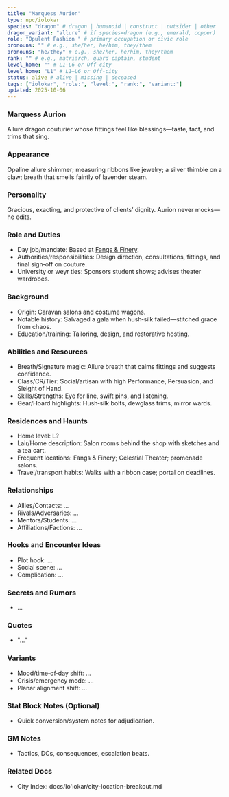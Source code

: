 ```yaml
---
title: "Marquess Aurion"
type: npc/iolokar
species: "dragon" # dragon | humanoid | construct | outsider | other
dragon_variant: "allure" # if species=dragon (e.g., emerald, copper)
role: "Opulent Fashion " # primary occupation or civic role
pronouns: "" # e.g., she/her, he/him, they/them
pronouns: "he/they" # e.g., she/her, he/him, they/them
rank: "" # e.g., matriarch, guard captain, student
level_home: "" # L1–L6 or Off‑city
level_home: "L1" # L1–L6 or Off‑city
status: alive # alive | missing | deceased
tags: ["iolokar", "role:", "level:", "rank:", "variant:"]
updated: 2025-10-06
---
```

### Marquess Aurion

Allure dragon couturier whose fittings feel like blessings—taste, tact, and trims that sing.

### Appearance

Opaline allure shimmer; measuring ribbons like jewelry; a silver thimble on a claw; breath that smells faintly of lavender steam.

### Personality

Gracious, exacting, and protective of clients’ dignity. Aurion never mocks—he edits.

### Role and Duties

- Day job/mandate: Based at [Fangs & Finery](docs/Io'lokar/Locations/fangs-and-finery.md).
- Authorities/responsibilities: Design direction, consultations, fittings, and final sign‑off on couture.
- University or weyr ties: Sponsors student shows; advises theater wardrobes.

### Background

- Origin: Caravan salons and costume wagons.
- Notable history: Salvaged a gala when hush‑silk failed—stitched grace from chaos.
- Education/training: Tailoring, design, and restorative hosting.

### Abilities and Resources

- Breath/Signature magic: Allure breath that calms fittings and suggests confidence.
- Class/CR/Tier: Social/artisan with high Performance, Persuasion, and Sleight of Hand.
- Skills/Strengths: Eye for line, swift pins, and listening.
- Gear/Hoard highlights: Hush‑silk bolts, dewglass trims, mirror wards.

### Residences and Haunts

- Home level: L?
- Lair/Home description: Salon rooms behind the shop with sketches and a tea cart.
- Frequent locations: Fangs & Finery; Celestial Theater; promenade salons.
- Travel/transport habits: Walks with a ribbon case; portal on deadlines.

### Relationships

- Allies/Contacts: ...
- Rivals/Adversaries: ...
- Mentors/Students: ...
- Affiliations/Factions: ...

### Hooks and Encounter Ideas

- Plot hook: ...
- Social scene: ...
- Complication: ...

### Secrets and Rumors

- ...

### Quotes

- "..."

### Variants

- Mood/time‑of‑day shift: ...
- Crisis/emergency mode: ...
- Planar alignment shift: ...

### Stat Block Notes (Optional)

- Quick conversion/system notes for adjudication.

### GM Notes

- Tactics, DCs, consequences, escalation beats.

### Related Docs

- City Index: docs/Io'lokar/city-location-breakout.md
